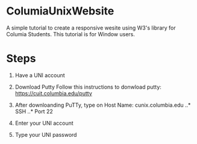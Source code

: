 # ColumiaUnixWebsite
A simple tutorial to create a responsive wesite using W3's library for Columia Students. 
This tutorial is for Window users. 

# Steps
1. Have a UNI account 
2. Download Putty 
    Follow this instructions to donwload putty: https://cuit.columbia.edu/putty
3. After downloanding PuTTy, type on Host Name: cunix.columbia.edu
    ..* SSH
    ..* Port 22
    
4. Enter your UNI account 
5. Type your UNI password
    
